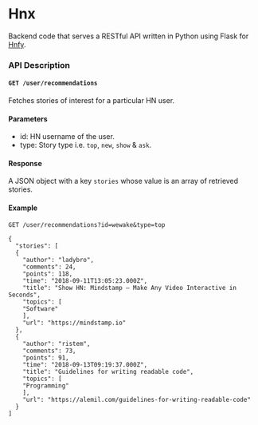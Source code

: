 # Hnx

Backend code that serves a RESTful API written in Python using Flask for [Hnfy](https://github.com/ivmarkp/hnfy).

### API Description

#### `GET /user/recommendations`

Fetches stories of interest for a particular HN user.

#### Parameters

* id: HN username of the user.
* type: Story type i.e. `top`, `new`, `show` & `ask`.

#### Response

A JSON object with a key `stories` whose value is an array of retrieved stories.

#### Example

`GET /user/recommendations?id=wewake&type=top`

```
{
  "stories": [
  {
    "author": "ladybro",
    "comments": 24,
    "points": 118,
    "time": "2018-09-11T13:05:23.000Z",
    "title": "Show HN: Mindstamp – Make Any Video Interactive in Seconds",
    "topics": [
    "Software"
    ],
    "url": "https://mindstamp.io"
  },
  {
    "author": "ristem",
    "comments": 73,
    "points": 91,
    "time": "2018-09-13T09:19:37.000Z",
    "title": "Guidelines for writing readable code",
    "topics": [
    "Programming"
    ],
    "url": "https://alemil.com/guidelines-for-writing-readable-code"
  }
]
```